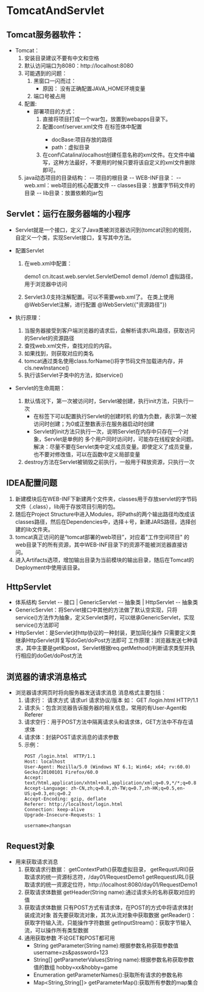 # TomcatAndServlet

## Tomcat服务器软件：
* Tomcat：
    1. 安装目录建议不要有中文和空格
    2. 默认访问端口为8080：http://localhost:8080 
    3. 可能遇到的问题：
        1. 黑窗口一闪而过：
            * 原因： 没有正确配置JAVA_HOME环境变量
        2. 端口号被占用
    4. 配置:
        * 部署项目的方式：
            1. 直接将项目打成一个war包，放置到webapps目录下。
            2. 配置conf/server.xml文件
                在<Host>标签体中配置
                <Context docBase="..." path="..." />
                * docBase:项目存放的路径
                * path：虚拟目录
            3. 在conf\Catalina\localhost创建任意名称的xml文件。在文件中编写，这种方法最好，不要用的时候只要将该自定义的xml文件删除即可。
                <Context docBase="..." />		
    5. java动态项目的目录结构：
        -- 项目的根目录
        -- WEB-INF目录：
            -- web.xml：web项目的核心配置文件
            -- classes目录：放置字节码文件的目录
            -- lib目录：放置依赖的jar包


## Servlet：运行在服务器端的小程序
* Servlet就是一个接口，定义了Java类被浏览器访问到(tomcat识别)的规则，自定义一个类，实现Servlet接口，复写其中方法。

* 配置Servlet
    1. 在web.xml中配置：
        <!--配置Servlet -->
        <servlet>
            <servlet-name>demo1</servlet-name>
            <servlet-class>cn.itcast.web.servlet.ServletDemo1</servlet-class>
        </servlet>
    
        <servlet-mapping>
            <servlet-name>demo1</servlet-name>
            <url-pattern>/demo1</url-pattern> 虚拟路径，用于浏览器中访问
        </servlet-mapping>
    2. Servlet3.0支持注解配置。可以不需要web.xml了。
        在类上使用@WebServlet注解，进行配置
        @WebServlet({"资源路径"})

* 执行原理：
    1. 当服务器接受到客户端浏览器的请求后，会解析请求URL路径，获取访问的Servlet的资源路径
    2. 查找web.xml文件，查找对应的<url-pattern>内容。
    3. 如果找到，则获取对应的<servlet-class>类名
    4. tomcat通过类名使用class.forName()将字节码文件加载进内存，并cls.newInstance()
    5. 执行该Servlet子类中的方法，如service()

* Servlet的生命周期：
    1. 默认情况下，第一次被访问时，Servlet被创建，执行init方法，只执行一次
        * 在<servlet>标签下可以配置执行Servlet的创建时机
          <load-on-startup>的值为负数，表示第一次被访问时创建；为0或正整数表示在服务器启动时创建
        * Servlet的init方法只执行一次，说明Servlet在内存中只存在一个对象，Servlet是单例的
          多个用户同时访问时，可能存在线程安全问题。
          解决：尽量不要在Servlet类中定义成员变量。即使定义了成员变量，也不要对修改值，可以在函数中定义局部变量
    2.  destroy方法在Servlet被销毁之前执行，一般用于释放资源，只执行一次

## IDEA配置问题
1. 新建模块后在WEB-INF下新建两个文件夹，classes用于存放servlet的字节码文件（.class），lib用于存放项目引用的包。
2. 随后在Project Structure中进入Modules，将Paths的两个输出路径均改成该classes路径，然后在Dependencies中，选择＋号，新建JARS路径，选择创建的lib文件夹。  
3. tomcat真正访问的是“tomcat部署的web项目”，对应着"工作空间项目" 的web目录下的所有资源，其中WEB-INF目录下的资源不能被浏览器直接访问。
4. 进入Artifacts选项，增加输出目录为当前模块的输出目录，随后在Tomcat的Deployment中使用该目录。
	
## HttpServlet
* 体系结构
    Servlet -- 接口
        |
    GenericServlet -- 抽象类
        |
    HttpServlet  -- 抽象类
* GenericServlet：将Servlet接口中其他的方法做了默认空实现，只将service()方法作为抽象，定义Servlet类时，可以继承GenericServlet，实现service()方法即可
* HttpServlet：是Servlet对http协议的一种封装，更加简化操作
    只需要定义类继承HttpServlet并复写doGet/doPost方法即可
    工作原理：浏览器发送七种请求，其中主要是get和post，Servlet根据req.getMethod()判断请求类型并执行相应的doGet/doPost方法   
        
## 浏览器的请求消息格式
* 浏览器请求网页时将向服务器发送请求消息
    消息格式主要包括：
    1. 请求行： 请求方式 请求url 请求协议/版本 如： GET /login.html HTTP/1.1      
    2. 请求头：包含浏览器告诉服务器的相关信息，常用的有User-Agent和Referer
    3. 请求空行：用于POST方法中隔离请求头和请求体，GET方法中不存在请求体
    4. 请求体：封装POST请求消息的请求参数
    5. 示例：
        ```
        POST /login.html  HTTP/1.1
        Host: localhost
        User-Agent: Mozilla/5.0 (Windows NT 6.1; Win64; x64; rv:60.0) Gecko/20100101 Firefox/60.0
        Accept: text/html,application/xhtml+xml,application/xml;q=0.9,*/*;q=0.8
        Accept-Language: zh-CN,zh;q=0.8,zh-TW;q=0.7,zh-HK;q=0.5,en-US;q=0.3,en;q=0.2
        Accept-Encoding: gzip, deflate
        Referer: http://localhost/login.html
        Connection: keep-alive
        Upgrade-Insecure-Requests: 1
        
        username=zhangsan
        ```
       
 ## Request对象
* 用来获取请求消息
    1. 获取请求行数据：
        getContextPath()获取虚拟目录，
        getRequstURI()获取请求的统一资源标志符，/day01/RequestDemo1
        getRequestURL()获取请求的统一资源定位符，http://localhost:8080/day01/RequestDemo1
    2. 获取请求体数据
        getHeader(String name):通过请求头的名称获取对应的值
    3. 获取请求体数据
        只有POST方式有请求体，在POST的方式中将请求体封装成流对象
        首先要获取流对象，其次从流对象中获取数据
        getReader()：获取字符输入流，只能操作字符数据
        getInputStream()：获取字节输入流，可以操作所有类型数据
    4. 通用获取参数 不论GET和POST都可用
        * String getParameter(String name):根据参数名称获取参数值    username=zs&password=123
        * String[] getParameterValues(String name):根据参数名称获取参数值的数组  hobby=xx&hobby=game
        * Enumeration<String> getParameterNames():获取所有请求的参数名称
        * Map<String,String[]> getParameterMap():获取所有参数的map集合
